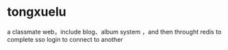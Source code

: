 # tongxuelu
a classmate web，include blog、album system ，and then throught redis to complete sso login to connect to another
